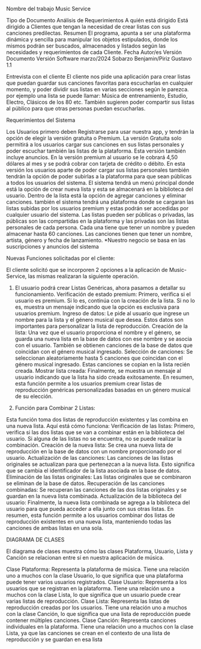 Nombre del trabajo
Music Service


Tipo de Documento 
Análisis de Requerimientos
A quién está dirigido
Está dirigido a Clientes que tengan la necesidad de crear listas con sus canciones predilectas.
Resumen
El programa, apunta a ser una plataforma dinámica y sencilla para manipular los objetos estipulados, donde los mismos podrán ser buscados, almacenados y listados según las necesidades y requerimientos de cada Cliente.
Fecha
Autor/es
Versión Documento
Versión Software
marzo/2024
Sobarzo Benjamin/Piriz Gustavo
1.1





Entrevista con el cliente
El cliente nos pide una aplicación para crear listas que puedan guardar sus canciones favoritas para escucharlas en cualquier momento, y poder dividir sus listas en varias secciones según le parezca. por ejemplo una lista se puede llamar: Música de entrenamiento, Estudio, Electro, Clásicos de los 80 etc.
También sugieren poder compartir sus listas al público para que otras personas puedan escucharlas.


Requerimientos del Sistema

Los Usuarios primero deben Registrarse para usar nuestra app, y tendrán la opción de elegir la versión gratuita o Premium.
La versión Gratuita solo permitirá a los usuarios cargar sus canciones en sus listas personales y poder escuchar también las listas de la plataforma. Esta versión también incluye anuncios.
En la versión premium al usuario se le cobrará 4,50 dólares al mes y se podrá cobrar con tarjeta de crédito o débito. En esta versión los usuarios aparte de poder cargar sus listas personales también tendrán la opción de poder subirlas a la plataforma para que sean públicas a todos los usuarios del sistema.
El sistema tendrá un menú principal donde está la opción de crear nueva lista y esta se almacenará en la biblioteca del usuario. Dentro de la lista está la opción de agregar canciones y eliminar canciones. también el sistema tendrá una plataforma donde se cargaran las listas subidas por los usuarios premium y estas podrán ser accedidas por cualquier usuario del sistema.
Las listas pueden ser públicas o privadas, las públicas son las compartidas en la plataforma y las privadas son las listas personales de cada persona. Cada una tiene que tener un nombre y pueden almacenar hasta 60 canciones.
Las canciones tienen que tener un nombre, artista, género y fecha de lanzamiento.
*Nuestro negocio se basa en las suscripciones y anuncios del sistema






 Nuevas Funciones solicitadas por el cliente:

El cliente solicitó que se incorporen 2 opciones a la aplicación de Music-Service, las mismas realizaran la siguiente operación.
1. El usuario podrá crear Listas Genéricas, ahora pasamos a detallar su funcionamiento.
Verificación de estado premium: Primero, verifica si el usuario es premium. Si lo es, continúa con la creación de la lista. Si no lo es, muestra un mensaje indicando que la opción es exclusiva para usuarios premium.
Ingreso de datos: Le pide al usuario que ingrese un nombre para la lista y el género musical que desea. Estos datos son importantes para personalizar la lista de reproducción.
Creación de la lista: Una vez que el usuario proporciona el nombre y el género, se guarda una nueva lista en la base de datos con ese nombre y se asocia con el usuario. También se obtienen canciones de la base de datos que coincidan con el género musical ingresado.
Selección de canciones: Se seleccionan aleatoriamente hasta 5 canciones que coincidan con el género musical ingresado. Estas canciones se copian en la lista recién creada.
Mostrar lista creada: Finalmente, se muestra un mensaje al usuario indicando que la lista ha sido creada exitosamente.
En resumen, esta función permite a los usuarios premium crear listas de reproducción genéricas personalizadas basadas en un género musical de su elección.




2. Función para Combinar 2 Listas: 


Esta función toma dos listas de reproducción existentes y las combina en una nueva lista. Aquí está cómo funciona:
Verificación de las listas: Primero, verifica si las dos listas que se van a combinar están en la biblioteca del usuario. Si alguna de las listas no se encuentra, no se puede realizar la combinación.
Creación de la nueva lista: Se crea una nueva lista de reproducción en la base de datos con un nombre proporcionado por el usuario.
Actualización de las canciones: Las canciones de las listas originales se actualizan para que pertenezcan a la nueva lista. Esto significa que se cambia el identificador de la lista asociada en la base de datos.
Eliminación de las listas originales: Las listas originales que se combinaron se eliminan de la base de datos.
Recuperación de las canciones combinadas: Se recuperan las canciones de las dos listas originales y se guardan en la nueva lista combinada.
Actualización de la biblioteca del usuario: Finalmente, la nueva lista combinada se agrega a la biblioteca del usuario para que pueda acceder a ella junto con sus otras listas.
En resumen, esta función permite a los usuarios combinar dos listas de reproducción existentes en una nueva lista, manteniendo todas las canciones de ambas listas en una sola.




DIAGRAMA DE CLASES
 
 El diagrama de clases muestra cómo las clases Plataforma, Usuario, Lista y Canción se relacionan entre sí en nuestra aplicación de música.
 
Clase Plataforma:
Representa la plataforma de música.
Tiene una relación uno a muchos con la clase Usuario, lo que significa que una plataforma puede tener varios usuarios registrados.
Clase Usuario:
Representa a los usuarios que se registran en la plataforma.
Tiene una relación uno a muchos con la clase Lista, lo que significa que un usuario puede crear varias listas de reproducción.
Clase Lista:
Representa las listas de reproducción creadas por los usuarios.
Tiene una relación uno a muchos con la clase Canción, lo que significa que una lista de reproducción puede contener múltiples canciones.
Clase Canción:
Representa canciones individuales en la plataforma.
Tiene una relación uno a muchos con la clase Lista, ya que las canciones se crean en el contexto de una lista de reproducción y se guardan en esa lista
